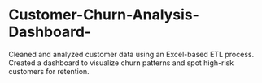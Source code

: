 # Customer-Churn-Analysis-Dashboard-
Cleaned and analyzed customer data using an Excel-based ETL process. Created a dashboard to visualize churn patterns and spot high-risk customers for retention.
